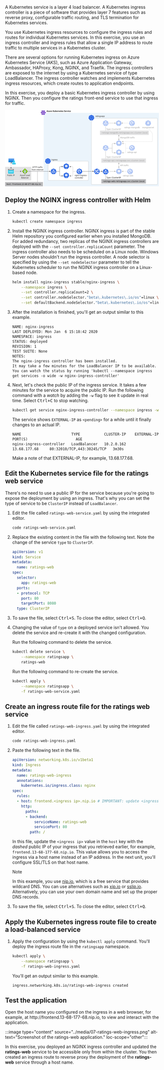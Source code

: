 A Kubernetes service is a layer 4 load balancer. A Kubernetes ingress controller is a piece of software that provides layer 7 features such as reverse proxy, configurable traffic routing, and TLS termination for Kubernetes services. 

You use Kubernetes ingress resources to configure the ingress rules and routes for individual Kubernetes services. In this exercise, you use an ingress controller and ingress rules that allow a single IP address to route traffic to multiple services in a Kubernetes cluster.

There are several options for running Kubernetes ingress on Azure Kubernetes Service (AKS), such as Azure Application Gateway, Ambassador, HAProxy, Kong, NGINX, and Traefik. The ingress controllers are exposed to the internet by using a Kubernetes service of type LoadBalancer. The ingress controller watches and implements Kubernetes ingress resources, which create routes to application endpoints.

In this exercise, you deploy a basic Kubernetes ingress controller by using NGINX. Then you configure the ratings front-end service to use that ingress for traffic.

![Deployed resources on the Azure Kubernetes Service cluster](../media/07-arch-4.svg)

## Deploy the NGINX ingress controller with Helm

1. Create a namespace for the ingress.

    ```bash
    kubectl create namespace ingress
    ```

1. Install the NGINX ingress controller. NGINX ingress is part of the stable Helm repository you configured earlier when you installed MongoDB. For added redundancy, two replicas of the NGINX ingress controllers are deployed with the `--set controller.replicaCount` parameter. The ingress controller also needs to be scheduled on a Linux node. Windows Server nodes shouldn't run the ingress controller. A node selector is specified by using the `--set nodeSelector` parameter to tell the Kubernetes scheduler to run the NGINX ingress controller on a Linux-based node.

    ```bash
    helm install nginx-ingress stable/nginx-ingress \
        --namespace ingress \
        --set controller.replicaCount=2 \
        --set controller.nodeSelector."beta\.kubernetes\.io/os"=linux \
        --set defaultBackend.nodeSelector."beta\.kubernetes\.io/os"=linux
    ```

1. After the installation is finished, you'll get an output similar to this example.

    ```output
    NAME: nginx-ingress
    LAST DEPLOYED: Mon Jan  6 15:18:42 2020
    NAMESPACE: ingress
    STATUS: deployed
    REVISION: 1
    TEST SUITE: None
    NOTES:
    The nginx-ingress controller has been installed.
    It may take a few minutes for the LoadBalancer IP to be available.
    You can watch the status by running 'kubectl --namespace ingress get services -o wide -w nginx-ingress-controller'
    ```

1. Next, let's check the public IP of the ingress service. It takes a few minutes for the service to acquire the public IP. Run the following command with a *watch* by adding the `-w` flag to see it update in real time. Select <kbd>Ctrl+C</kbd> to stop watching.

    ```bash
    kubectl get service nginx-ingress-controller --namespace ingress -w
    ```

    The service shows `EXTERNAL-IP` as `<pending>` for a while until it finally changes to an actual IP.

    ```output
    NAME                       TYPE           CLUSTER-IP    EXTERNAL-IP      PORT(S)                      AGE
    nginx-ingress-controller   LoadBalancer   10.2.0.162    13.68.177.68     80:32010/TCP,443:30245/TCP   3m30s
    ```

    Make a note of that EXTERNAL-IP, for example, 13.68.177.68.

## Edit the Kubernetes service file for the ratings web service

There's no need to use a public IP for the service because you're going to expose the deployment by using an ingress. That's why you can set the type of service to be `ClusterIP` instead of `LoadBalancer`.

1. Edit the file called `ratings-web-service.yaml` by using the integrated editor.

    ```bash
    code ratings-web-service.yaml
    ```

1. Replace the existing content in the file with the following text. Note the change of the service `type` to `ClusterIP`.

    ```yaml
    apiVersion: v1
    kind: Service
    metadata:
      name: ratings-web
    spec:
      selector:
        app: ratings-web
      ports:
      - protocol: TCP
        port: 80
        targetPort: 8080
      type: ClusterIP
    ```

1. To save the file, select <kbd>Ctrl+S</kbd>. To close the editor, select <kbd>Ctrl+Q</kbd>.

1. Changing the value of `type` on a deployed service isn't allowed. You delete the service and re-create it with the changed configuration.

    Run the following command to delete the service.

    ```bash
    kubectl delete service \
        --namespace ratingsapp \
        ratings-web
    ```

    Run the following command to re-create the service.

    ```bash
    kubectl apply \
        --namespace ratingsapp \
        -f ratings-web-service.yaml
    ```

## Create an ingress route file for the ratings web service

1. Edit the file called `ratings-web-ingress.yaml` by using the integrated editor.

    ```bash
    code ratings-web-ingress.yaml
    ```

1. Paste the following text in the file.

    ```yaml
    apiVersion: networking.k8s.io/v1beta1
    kind: Ingress
    metadata:
      name: ratings-web-ingress
      annotations:
        kubernetes.io/ingress.class: nginx
    spec:
      rules:
      - host: frontend.<ingress ip>.nip.io # IMPORTANT: update <ingress ip> with the dashed public IP of your ingress, for example frontend.13-68-177-68.nip.io
        http:
          paths:
          - backend:
              serviceName: ratings-web
              servicePort: 80
            path: /
    ```

    In this file, update the `<ingress ip>` value in the `host` key with the *dashed* public IP of your ingress that you retrieved earlier, for example, `frontend.13-68-177-68.nip.io`. This value allows you to access the ingress via a host name instead of an IP address. In the next unit, you'll configure SSL/TLS on that host name.

    > [!NOTE]
    > In this example, you use [nip.io](https://nip.io), which is a free service that provides wildcard DNS. You can use alternatives such as [xip.io](http://xip.io) or [sslip.io](https://sslip.io). Alternatively, you can use your own domain name and set up the proper DNS records.

1. To save the file, select <kbd>Ctrl+S</kbd>. To close the editor, select <kbd>Ctrl+Q</kbd>.

## Apply the Kubernetes ingress route file to create a load-balanced service

1. Apply the configuration by using the `kubectl apply` command. You'll deploy the ingress route file in the `ratingsapp` namespace.

    ```bash
    kubectl apply \
        --namespace ratingsapp \
        -f ratings-web-ingress.yaml
    ```

    You'll get an output similar to this example.

    ```output
    ingress.networking.k8s.io/ratings-web-ingress created
    ```

## Test the application

Open the host name you configured on the ingress in a web browser, for example, at http:\//frontend.13-68-177-68.nip.io, to view and interact with the application.

:::image type="content" source="../media/07-ratings-web-ingress.png" alt-text="Screenshot of the ratings-web application." loc-scope="other"::: <!-- no-loc -->

In this exercise, you deployed an NGINX ingress controller and updated the **ratings-web** service to be accessible only from within the cluster. You then created an ingress route to reverse proxy the deployment of the **ratings-web** service through a host name.
